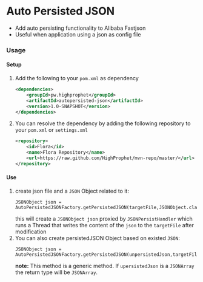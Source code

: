 # Auto Persisted JSON
* Add auto persisting functionality to Alibaba Fastjson
* Useful when application using a json as config file
### Usage
#### Setup
1. Add the following to your `pom.xml` as dependency
    ```xml
    <dependencies>
        <groupId>pw.highprophet</groupId>
        <artifactId>autopersisted-json</artifactId>
        <version>1.0-SNAPSHOT</version>
    </dependencies>
    ```
1. You can resolve the dependency by adding the following repository to your `pom.xml` or `settings.xml`
    ```xml
    <repository>
        <id>Flora</id>
        <name>Flora Repository</name>
        <url>https://raw.github.com/HighProphet/mvn-repo/master/</url>
    </repository>
    ```
#### Use
1. create json file and a `JSON` Object related to it:
    ```
    JSONObject json = AutoPersistedJSONFactory.getPersistedJSON(targetFile,JSONObject.class);
    ```
    this will create a `JSONObject json` proxied by `JSONPersistHandler`
    which runs a Thread that writes the content of the `json` to the `targetFile` after modification
1. You can also create persistedJSON Object based on existed `JSON`:
    ```
    JSONObject json = AutoPersistedJSONFactory.getPersistedJSON(unpersistedJson,targetFile);
    ```
    **note:** This method is a generic method. If `upersistedJson` is a `JSONArray` the return type will be `JSONArray`. 